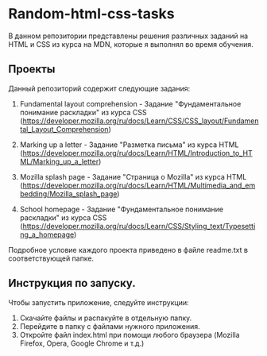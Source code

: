 # Random-html-css-tasks
В данном репозитории представлены решения различных заданий на HTML и CSS из курса на MDN, которые я выполнял во время обучения.

## Проекты
Данный репозиторий содержит следующие задания:

1. Fundamental layout comprehension - Задание "Фундаментальное понимание раскладки" из курса CSS (https://developer.mozilla.org/ru/docs/Learn/CSS/CSS_layout/Fundamental_Layout_Comprehension)

2. Marking up a letter - Задание "Разметка письма" из курса HTML (https://developer.mozilla.org/ru/docs/Learn/HTML/Introduction_to_HTML/Marking_up_a_letter)

3. Mozilla splash page - Задание "Страница о Mozilla" из курса HTML (https://developer.mozilla.org/ru/docs/Learn/HTML/Multimedia_and_embedding/Mozilla_splash_page)

4. School homepage - Задание "Фундаментальное понимание раскладки" из курса CSS (https://developer.mozilla.org/ru/docs/Learn/CSS/Styling_text/Typesetting_a_homepage)

Подробное условие каждого проекта приведено в файле readme.txt в соответствующей папке.

## Инструкция по запуску.

Чтобы запустить приложение, следуйте инструкции:

1. Скачайте файлы и распакуйте в отдельную папку.
2. Перейдите в папку с файлами нужного приложения.
3. Откройте файл index.html при помощи любого браузера (Mozilla Firefox, Opera, Google Chrome и т.д.)

